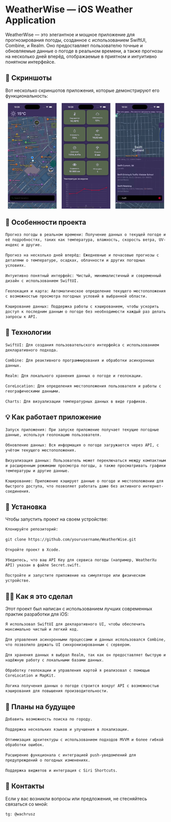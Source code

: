 # WeatherWise — iOS Weather Application

WeatherWise — это элегантное и мощное приложение для прогнозирования погоды, созданное с использованием SwiftUI, Combine, и Realm. Оно предоставляет пользователю точные и обновляемые данные о погоде в реальном времени, а также прогнозы на несколько дней вперёд, отображаемые в приятном и интуитивно понятном интерфейсе.

## 📸 **Скриншоты**

Вот несколько скриншотов приложения, которые демонстрируют его функциональность:

<div style="display: flex; justify-content: space-around;">
    <img src="./Assets/main_screen.png" width="30%" />
    <img src="./Assets/forecast_screen.png" width="30%" />
    <img src="./Assets/search.png" width="30%" />
</div>

## 🚀 Особенности проекта

    Прогноз погоды в реальном времени: Получение данных о текущей погоде и её подробностях, таких как температура, влажность, скорость ветра, UV-индекс и другие.

    Прогноз на несколько дней вперёд: Ежедневные и почасовые прогнозы с деталями о температуре, осадках, облачности и других погодных условиях.

    Интуитивно понятный интерфейс: Чистый, минималистичный и современный дизайн с использованием SwiftUI.

    Геолокация и карта: Автоматическое определение текущего местоположения с возможностью просмотра погодных условий в выбранной области.

    Кэширование данных: Поддержка работы с кэшированием, чтобы ускорить доступ к последним данным о погоде без необходимости каждый раз делать запросы к API.

## 🔧 Технологии

    SwiftUI: Для создания пользовательского интерфейса с использованием декларативного подхода.

    Combine: Для реактивного программирования и обработки асинхронных данных.

    Realm: Для локального хранения данных о погоде и геолокации.

    CoreLocation: Для определения местоположения пользователя и работы с географическими данными.

    Charts: Для визуализации температурных данных в виде графиков.

## 💡 Как работает приложение

    Запуск приложения: При запуске приложение получает текущие погодные данные, используя геолокацию пользователя.

    Обновление данных: Вся информация о погоде загружается через API, с учётом текущего местоположения.

    Визуализация данных: Пользователь может переключаться между компактным и расширенным режимами просмотра погоды, а также просматривать графики температуры и другие данные.

    Кэширование: Приложение кэширует данные о погоде и местоположении для быстрого доступа, что позволяет работать даже без активного интернет-соединения.

## 📱 Установка

Чтобы запустить проект на своем устройстве:

    Клонируйте репозиторий:

    git clone https://github.com/yourusername/WeatherWise.git

    Откройте проект в Xcode.

    Убедитесь, что ваш API Key для сервиса погоды (например, WeatherXu API) указан в файле Secret.swift.

    Постройте и запустите приложение на симуляторе или физическом устройстве.

## 👨‍💻 Как я это сделал

Этот проект был написан с использованием лучших современных практик разработки для iOS:

    Я использовал SwiftUI для декларативного UI, чтобы обеспечить максимально чистый и легкий код.

    Для управления асинхронными процессами и данных использовался Combine, что позволило держать UI синхронизированным с сервером.

    Для хранения данных я выбрал Realm, так как он предоставляет быструю и надёжную работу с локальными базами данных.

    Обработку геолокации и управления картой я реализовал с помощью CoreLocation и MapKit.

    Логика получения данных о погоде строится вокруг API с возможностью кэширования для повышения производительности.

## 📝 Планы на будущее

    Добавить возможность поиска по городу.

    Поддержка нескольких языков и улучшения в локализации.

    Оптимизация архитектуры с использованием подходов MVVM и более гибкой обработки ошибок.

    Расширение функционала с интеграцией push-уведомлений для предупреждений о погодных изменениях.

    Поддержка виджетов и интеграция с Siri Shortcuts.

## 📩 Контакты

Если у вас возникли вопросы или предложения, не стесняйтесь связаться со мной:

    tg: @wachrusz

